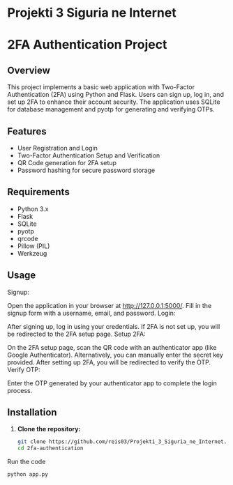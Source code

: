 # Projekti 3 Siguria ne Internet 

# 2FA Authentication Project

## Overview

This project implements a basic web application with Two-Factor Authentication (2FA) using Python and Flask. Users can sign up, log in, and set up 2FA to enhance their account security. The application uses SQLite for database management and pyotp for generating and verifying OTPs.

## Features

- User Registration and Login
- Two-Factor Authentication Setup and Verification
- QR Code generation for 2FA setup
- Password hashing for secure password storage

## Requirements

- Python 3.x
- Flask
- SQLite
- pyotp
- qrcode
- Pillow (PIL)
- Werkzeug

## Usage
Signup:

Open the application in your browser at http://127.0.0.1:5000/.
Fill in the signup form with a username, email, and password.
Login:

After signing up, log in using your credentials.
If 2FA is not set up, you will be redirected to the 2FA setup page.
Setup 2FA:

On the 2FA setup page, scan the QR code with an authenticator app (like Google Authenticator).
Alternatively, you can manually enter the secret key provided.
After setting up 2FA, you will be redirected to verify the OTP.
Verify OTP:

Enter the OTP generated by your authenticator app to complete the login process.

## Installation

1. **Clone the repository:**
   ```sh
   git clone https://github.com/reis03/Projekti_3_Siguria_ne_Internet.git
   cd 2fa-authentication

Run the code
```sh
python app.py
